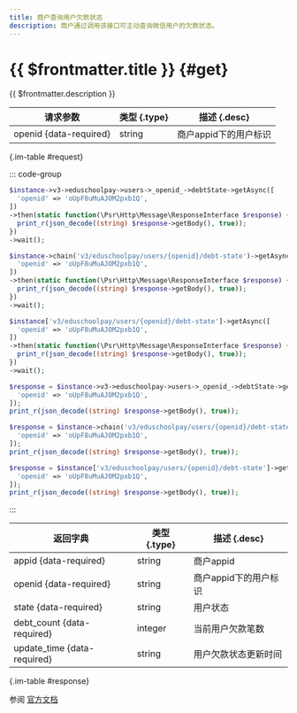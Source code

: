 ```yaml
---
title: 商户查询用户欠款状态
description: 商户通过调用该接口可主动查询微信用户的欠款状态。
---
```


# {{ $frontmatter.title }} {#get}

{{ $frontmatter.description }}

| 请求参数 | 类型 {.type} | 描述 {.desc}
| --- | --- | ---
| openid {data-required} | string | 商户appid下的用户标识

{.im-table #request}

::: code-group

```php [异步纯链式]
$instance->v3->eduschoolpay->users->_openid_->debtState->getAsync([
  'openid' => 'oUpF8uMuAJOM2pxb1Q',
])
->then(static function(\Psr\Http\Message\ResponseInterface $response) {
  print_r(json_decode((string) $response->getBody(), true));
})
->wait();
```

```php [异步声明式]
$instance->chain('v3/eduschoolpay/users/{openid}/debt-state')->getAsync([
  'openid' => 'oUpF8uMuAJOM2pxb1Q',
])
->then(static function(\Psr\Http\Message\ResponseInterface $response) {
  print_r(json_decode((string) $response->getBody(), true));
})
->wait();
```

```php [异步属性式]
$instance['v3/eduschoolpay/users/{openid}/debt-state']->getAsync([
  'openid' => 'oUpF8uMuAJOM2pxb1Q',
])
->then(static function(\Psr\Http\Message\ResponseInterface $response) {
  print_r(json_decode((string) $response->getBody(), true));
})
->wait();
```

```php [同步纯链式]
$response = $instance->v3->eduschoolpay->users->_openid_->debtState->get([
  'openid' => 'oUpF8uMuAJOM2pxb1Q',
]);
print_r(json_decode((string) $response->getBody(), true));
```

```php [同步声明式]
$response = $instance->chain('v3/eduschoolpay/users/{openid}/debt-state')->get([
  'openid' => 'oUpF8uMuAJOM2pxb1Q',
]);
print_r(json_decode((string) $response->getBody(), true));
```

```php [同步属性式]
$response = $instance['v3/eduschoolpay/users/{openid}/debt-state']->get([
  'openid' => 'oUpF8uMuAJOM2pxb1Q',
]);
print_r(json_decode((string) $response->getBody(), true));
```

:::

| 返回字典 | 类型 {.type} | 描述 {.desc}
| --- | --- | ---
| appid {data-required} | string | 商户appid
| openid {data-required} | string | 商户appid下的用户标识
| state {data-required} | string | 用户状态
| debt_count {data-required} | integer | 当前用户欠款笔数
| update_time {data-required} | string | 用户欠款状态更新时间

{.im-table #response}

参阅 [官方文档](https://pay.weixin.qq.com/wiki/doc/apiv3/wxpay/edu/eduschoolpay/chapter4_4.shtml)
